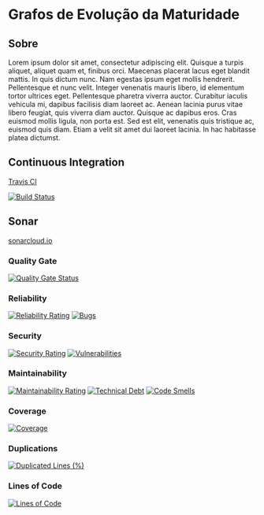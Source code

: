 # Grafos de Evolução da Maturidade

## Sobre
Lorem ipsum dolor sit amet, consectetur adipiscing elit. Quisque a turpis aliquet, aliquet quam et, finibus orci. Maecenas placerat lacus eget blandit mattis. In quis dictum nunc. Nam egestas ipsum eget mollis hendrerit. Pellentesque et nunc velit. Integer venenatis mauris libero, id elementum tortor ultrices eget. Pellentesque pharetra viverra auctor. Curabitur iaculis vehicula mi, dapibus facilisis diam laoreet ac. Aenean lacinia purus vitae libero feugiat, quis viverra diam auctor. Quisque ac dapibus eros. Cras euismod mollis ligula, non porta est. Sed est elit, venenatis quis tristique ac, euismod quis diam. Etiam a velit sit amet dui laoreet lacinia. In hac habitasse platea dictumst.

## Continuous Integration

[Travis CI](https://travis-ci.com/matheusaraujo/grafos-evolucao-maturidade)

[![Build Status](https://travis-ci.com/matheusaraujo/grafos-evolucao-maturidade.svg?branch=master)](https://travis-ci.com/matheusaraujo/grafos-evolucao-maturidade)

## Sonar

[sonarcloud.io](https://sonarcloud.io/dashboard?id=matheusaraujo_grafos-evolucao-maturidade)

### Quality Gate

[![Quality Gate Status](https://sonarcloud.io/api/project_badges/measure?project=matheusaraujo_grafos-evolucao-maturidade&metric=alert_status)](https://sonarcloud.io/dashboard?id=matheusaraujo_grafos-evolucao-maturidade)

### Reliability

[![Reliability Rating](https://sonarcloud.io/api/project_badges/measure?project=matheusaraujo_grafos-evolucao-maturidade&metric=reliability_rating)](https://sonarcloud.io/dashboard?id=matheusaraujo_grafos-evolucao-maturidade)
[![Bugs](https://sonarcloud.io/api/project_badges/measure?project=matheusaraujo_grafos-evolucao-maturidade&metric=bugs)](https://sonarcloud.io/dashboard?id=matheusaraujo_grafos-evolucao-maturidade)

### Security

[![Security Rating](https://sonarcloud.io/api/project_badges/measure?project=matheusaraujo_grafos-evolucao-maturidade&metric=security_rating)](https://sonarcloud.io/dashboard?id=matheusaraujo_grafos-evolucao-maturidade)
[![Vulnerabilities](https://sonarcloud.io/api/project_badges/measure?project=matheusaraujo_grafos-evolucao-maturidade&metric=vulnerabilities)](https://sonarcloud.io/dashboard?id=matheusaraujo_grafos-evolucao-maturidade)

### Maintainability

[![Maintainability Rating](https://sonarcloud.io/api/project_badges/measure?project=matheusaraujo_grafos-evolucao-maturidade&metric=sqale_rating)](https://sonarcloud.io/dashboard?id=matheusaraujo_grafos-evolucao-maturidade)
[![Technical Debt](https://sonarcloud.io/api/project_badges/measure?project=matheusaraujo_grafos-evolucao-maturidade&metric=sqale_index)](https://sonarcloud.io/dashboard?id=matheusaraujo_grafos-evolucao-maturidade)
[![Code Smells](https://sonarcloud.io/api/project_badges/measure?project=matheusaraujo_grafos-evolucao-maturidade&metric=code_smells)](https://sonarcloud.io/dashboard?id=matheusaraujo_grafos-evolucao-maturidade)

### Coverage

[![Coverage](https://sonarcloud.io/api/project_badges/measure?project=matheusaraujo_grafos-evolucao-maturidade&metric=coverage)](https://sonarcloud.io/dashboard?id=matheusaraujo_grafos-evolucao-maturidade)

### Duplications

[![Duplicated Lines (%)](https://sonarcloud.io/api/project_badges/measure?project=matheusaraujo_grafos-evolucao-maturidade&metric=duplicated_lines_density)](https://sonarcloud.io/dashboard?id=matheusaraujo_grafos-evolucao-maturidade)

### Lines of Code

[![Lines of Code](https://sonarcloud.io/api/project_badges/measure?project=matheusaraujo_grafos-evolucao-maturidade&metric=ncloc)](https://sonarcloud.io/dashboard?id=matheusaraujo_grafos-evolucao-maturidade)